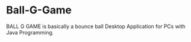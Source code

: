 # Ball-G-Game
 BALL G GAME is basically a bounce ball Desktop Application for PCs with Java Programming. 
